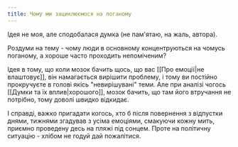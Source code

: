 ```yaml
---
title: Чому ми зациклюємося на поганому
---
```

Ідея не моя, але сподобалася думка (не пам'ятаю, на жаль, автора).

Роздуми на тему - чому люди в основному концентруються на чомусь поганому, а хороше часто проходить непоміченим?

Ідея в тому, що коли мозок бачить щось, що вас [[Про емоції|не влаштовує]], він намагається вирішити проблему, і тому ви постійно прокручуєте в голові якісь "невирішувані" теми.
Але при аналізі чогось [[Думки та їх вплив|хорошого]], мозок бачить, що там його втручання не потрібно, тому доволі швидко відкидає.

І справді, важко пригадати когось, хто б після повернення з відпустки днями, тижнями згадував з усіма емоціями, смакуючи кожну мить, приємно проведену десь на пляжі під сонцем. Проте на політичну ситуацію - хлібом не годуй дай пожалітися.
